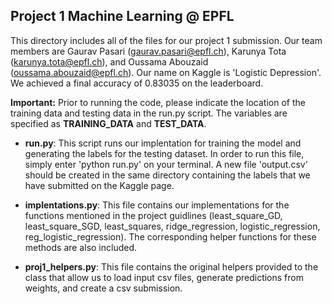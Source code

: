 ## Project 1 Machine Learning @ EPFL ##

This directory includes all of the files for our project 1 submission. Our team members are Gaurav Pasari (gaurav.pasari@epfl.ch), Karunya Tota (karunya.tota@epfl.ch), and Oussama Abouzaid (oussama.abouzaid@epfl.ch). Our name on Kaggle is 'Logistic Depression'. We achieved a final accuracy of 0.83035 on the leaderboard.

**Important:** Prior to running the code, please indicate the location of the training data and testing data in the run.py script. The variables are specified as **TRAINING_DATA** and **TEST_DATA**.

* **run.py**: This script runs our implentation for training the model and generating the labels for the testing dataset. In order to run this file, simply enter 'python run.py' on your terminal. A new file 'output.csv' should be created in the same directory containing the labels that we have submitted on the Kaggle page.

* **implentations.py**: This file contains our implementations for the functions mentioned in the project guidlines (least_square_GD, least_square_SGD, least_squares, ridge_regression, logistic_regression, reg_logistic_regression). The corresponding helper functions for these methods are also included.

* **proj1_helpers.py**: This file contains the original helpers provided to the class that allow us to load input csv files, generate predictions from weights, and create a csv submission.

